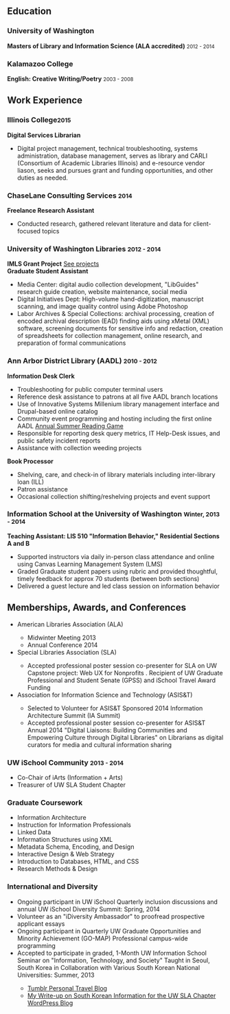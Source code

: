 <h2>Education</h2>

<h3>University of Washington</h3>
<p><strong>Masters of Library and Information Science (ALA accredited)</strong> <small class="text-muted">2012 - 2014</small></p>


<h3>Kalamazoo College</h3>
<p><strong>English: Creative Writing/Poetry</strong> <small class="text-muted">2003 - 2008</small></strong></p>


<h2>Work Experience</h2>

<h3>Illinois College<small>2015</small></h3>
<p><strong>Digital Services Librarian</strong> <br>
<ul>
<li>Digital project management, technical troubleshooting, systems administration, database management, serves as library and CARLI (Consortium of Academic Libraries Illinois) and e-resource vendor liason, seeks and pursues grant and funding opportunities, and other duties as needed.
</ul>

<h3>ChaseLane Consulting Services <small>2014</small></h3>
<p><strong>Freelance Research Assistant</strong> <br>
<ul>
<li>Conducted research, gathered relevant literature and data for client-focused topics
</ul>

<h3>University of Washington Libraries <small>2012 - 2014</small></h3>
<p><strong>IMLS Grant Project</strong> <a href="/#/projects">See projects</a><br>
<strong>Graduate Student Assistant</strong></p>
<ul>
<li>Media Center:  digital audio collection development, "LibGuides" research guide creation, website maintenance, social media</li>
<li>Digital Initiatives Dept: High-volume hand-digitization, manuscript scanning, and image quality control using Adobe Photoshop</li>
<li>Labor Archives &amp; Special Collections: archival processing, creation of encoded archival description (EAD) finding aids using xMetal (XML) software, screening  documents for sensitive info and redaction, creation of spreadsheets for collection management, online research, and preparation of formal communications </li>
</ul>

<h3>Ann Arbor District Library (AADL) <small>2010 - 2012</small></h3>
<p><strong>Information Desk Clerk</strong> <br>
<ul>
<li>Troubleshooting for public computer terminal users</li>
<li>Reference desk assistance to patrons at all five AADL branch locations</li>
<li>Use of Innovative Systems Millenium library management interface and Drupal-based online catalog</li>
<li>Community event programming and hosting including the first online AADL <a href="http://play.aadl.org/node/263694" target="_blank">Annual Summer Reading Game</a></li>
<li>Responsible for reporting desk query metrics, IT Help-Desk issues, and public safety incident reports</li>
<li>Assistance with collection weeding projects</li>
</ul>

<strong>Book Processor</strong></p>
<ul>
<li>Shelving, care, and check-in of library materials including inter-library loan (ILL)</li>
<li>Patron assistance</li>
<li>Occasional collection shifting/reshelving projects and event support</li>
</ul>


<h3>Information School at the University of Washington <small>Winter, 2013 - 2014</small></h3>
<p><strong>Teaching Assistant: LIS 510 "Information Behavior," Residential Sections A and B</strong> <br>
<ul>
<li>Supported instructors via daily in-person class attendance and online using Canvas Learning Management System (LMS)</li>
<li>Graded Graduate student papers using rubric and provided thoughtful, timely feedback for approx 70 students (between both sections)</li>
<li>Delivered a guest lecture and led class session on information behavior</li>
</ul>


<h2>Memberships, Awards, and Conferences</h2>
<ul>
<li>American Libraries Association (ALA)</li>
  <ul>
    <li>Midwinter Meeting 2013</li>
    <li>Annual Conference 2014</li>
  </ul>
<li>Special Libraries Association (SLA)</li>
  <ul>
    <li>Accepted professional poster session co-presenter for SLA on UW Capstone project: Web UX for Nonprofits . Recipient of UW Graduate Professional and Student Senate (GPSS) and iSchool Travel Award Funding</li>
  </ul>
  
<li>Association for Information Science and Technology (ASIS&T)</li>
  <ul>
    <li>Selected to Volunteer for ASIS&T Sponsored 2014 Information Architecture Summit (IA Summit)</li>
    <li>Accepted professional poster session co-presenter for ASIS&T Annual 2014 "Digital Liaisons: Building Communities and Empowering Culture through Digital Libraries" on Librarians as digital curators for media and cultural information sharing</li>
  </ul>
</ul>

<h3>UW iSchool Community <small>2013 - 2014</small></h3>
<ul>
<li>Co-Chair of iArts (Information + Arts)</li>
<li>Treasurer of UW SLA Student Chapter</li>
</ul>

<h3>Graduate Coursework</h3>
<ul>
<li>Information Architecture</li>
<li>Instruction for Information Professionals</li>
<li>Linked Data</li>
<li>Information Structures using XML</li>
<li>Metadata Schema, Encoding, and Design</li>
<li>Interactive Design &amp; Web Strategy</li>
<li>Introduction to Databases, HTML, and CSS</li>
<li>Research Methods &amp; Design</li>
</ul>

<h3>International and Diversity</h3>
<ul>
<li>Ongoing participant in UW iSchool Quarterly inclusion discussions and annual UW iSchool Diversity Summit: Spring, 2014 </li>
<li>Volunteer as an "iDiversity Ambassador" to proofread prospective applicant essays</li>
<li>Ongoing participant in Quarterly UW Graduate Opportunities and Minority Achievement (GO-MAP) Professional campus-wide programming</li>
<li>Accepted to participate in graded, 1-Month UW Information School Seminar on "Information, Technology, and Society" Taught in Seoul, South Korea in Collaboration with Various South Korean National Universities: Summer, 2013</li>
  <ul>
  <li><a href="http://dtrier.tumblr.com/" target="_blank">Tumblr Personal Travel Blog</a></li>
  <li><a href="http://uwsla.wordpress.com/2013/11/18/ischool-exploration-seminar-south-korea/" target="_blank">My Write-up on South Korean Information for the UW SLA Chapter WordPress Blog</a></li>
</ul>
</ul>
  
  
